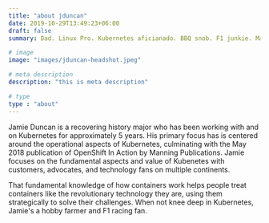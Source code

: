 ```yaml
---
title: "about jduncan"
date: 2019-10-29T13:49:23+06:00
draft: false
summary: Dad. Linux Pro. Kubernetes aficianado. BBQ snob. F1 junkie. Maker. Wannabe farmer.

# image
image: "images/jduncan-headshot.jpeg"

# meta description
description: "this is meta description"

# type
type : "about"
---
```


Jamie Duncan is a recovering history major who has been working with and on Kubernetes for approximately 5 years. His primary focus has is centered around the operational aspects of Kubernetes, culminating with the May 2018 publication of OpenShift In Action by Manning Publications. Jamie focuses on the fundamental aspects and value of Kubenetes with customers, advocates, and technology fans on multiple continents. 

That fundamental knowledge of how containers work helps people treat containers like the revolutionary technology they are, using them strategically to solve their challenges. When not knee deep in Kubernetes, Jamie's a hobby farmer and F1 racing fan.